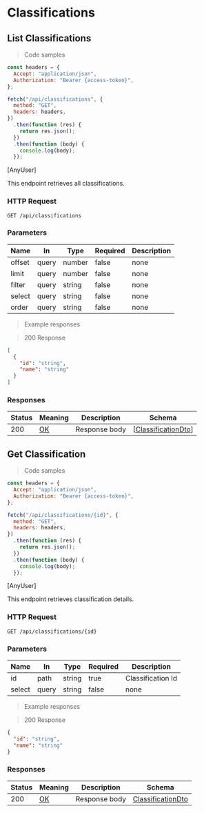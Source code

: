 # Classifications

## List Classifications

> Code samples

```javascript
const headers = {
  Accept: "application/json",
  Authorization: "Bearer {access-token}",
};

fetch("/api/classifications", {
  method: "GET",
  headers: headers,
})
  .then(function (res) {
    return res.json();
  })
  .then(function (body) {
    console.log(body);
  });
```

<p class="policies">[AnyUser]</p>

This endpoint retrieves all classifications.

### HTTP Request

`GET /api/classifications`

<h3 id="get__api_classifications-parameters">Parameters</h3>

| Name   | In    | Type   | Required | Description |
| ------ | ----- | ------ | -------- | ----------- |
| offset | query | number | false    | none        |
| limit  | query | number | false    | none        |
| filter | query | string | false    | none        |
| select | query | string | false    | none        |
| order  | query | string | false    | none        |

> Example responses

> 200 Response

```json
[
  {
    "id": "string",
    "name": "string"
  }
]
```

<h3 id="get__api_classifications-responses">Responses</h3>

| Status | Meaning                                                 | Description   | Schema                                          |
| ------ | ------------------------------------------------------- | ------------- | ----------------------------------------------- |
| 200    | [OK](https://tools.ietf.org/html/rfc7231#section-6.3.1) | Response body | [[ClassificationDto](#schemaclassificationdto)] |

## Get Classification

> Code samples

```javascript
const headers = {
  Accept: "application/json",
  Authorization: "Bearer {access-token}",
};

fetch("/api/classifications/{id}", {
  method: "GET",
  headers: headers,
})
  .then(function (res) {
    return res.json();
  })
  .then(function (body) {
    console.log(body);
  });
```

<p class="policies">[AnyUser]</p>

This endpoint retrieves classification details.

### HTTP Request

`GET /api/classifications/{id}`

<h3 id="get__api_classifications_{id}-parameters">Parameters</h3>

| Name   | In    | Type   | Required | Description       |
| ------ | ----- | ------ | -------- | ----------------- |
| id     | path  | string | true     | Classification Id |
| select | query | string | false    | none              |

> Example responses

> 200 Response

```json
{
  "id": "string",
  "name": "string"
}
```

<h3 id="get__api_classifications_{id}-responses">Responses</h3>

| Status | Meaning                                                 | Description   | Schema                                        |
| ------ | ------------------------------------------------------- | ------------- | --------------------------------------------- |
| 200    | [OK](https://tools.ietf.org/html/rfc7231#section-6.3.1) | Response body | [ClassificationDto](#schemaclassificationdto) |
